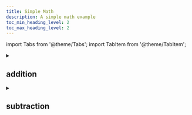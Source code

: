 ```yaml
---
title: Simple Math
description: A simple math example
toc_min_heading_level: 2
toc_max_heading_level: 2
---
```

import Tabs from '@theme/Tabs';
import TabItem from '@theme/TabItem';

<details>
<summary>

## addition
 <small></small>

</summary>

### Params (2) 

1. _a_: `integer`


2. _b_: `integer`

### Result

_c_: `integer`


### Example 

<Tabs>

<TabItem value="json" label="JSON">

#### Request

```json
{
    "jsonrpc": "2.0",
    "id": 1,
    "method": "addition",
    "params": [
        2,
        2
    ]
}
```
#### Response

```json
{
    "jsonrpc": "2.0",
    "id": 1,
    "result": 4
}
```

</TabItem>
<TabItem value="javascript" label="Javascript">

#### Request

```javascript
const result = await ethereum.request({
  method: "addition",
  params: [
    2,
    2
  ]
});
```
#### Response

```javascript
console.log(result);
/**
 * Outputs:
 * 4
 */
```
</TabItem>
</Tabs>

</details>
<details>
<summary>

## subtraction
 <small></small>

</summary>

### Params (2) 

1. _a_: `integer`


2. _b_: `integer`

### Result

_c_: `integer`


### Example 

<Tabs>

<TabItem value="json" label="JSON">

#### Request

```json
{
    "jsonrpc": "2.0",
    "id": 1,
    "method": "subtraction",
    "params": [
        4,
        2
    ]
}
```
#### Response

```json
{
    "jsonrpc": "2.0",
    "id": 1,
    "result": 2
}
```

</TabItem>
<TabItem value="javascript" label="Javascript">

#### Request

```javascript
const result = await ethereum.request({
  method: "subtraction",
  params: [
    4,
    2
  ]
});
```
#### Response

```javascript
console.log(result);
/**
 * Outputs:
 * 2
 */
```
</TabItem>
</Tabs>

</details>
